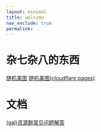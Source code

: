 ```yaml
---
layout: minimal
title: welcome
nav_exclude: true
permalink: 
---
```



# 杂七杂八的东西
[随机美图](https://yuuzy0721.github.io/random_img/)
[随机美图(cloudflare pages)](https://rimg.pages.dev/)

# 文档
 [(gal)资源群常见问题解答](https://yuuzy0721.github.io/doc/gal)
